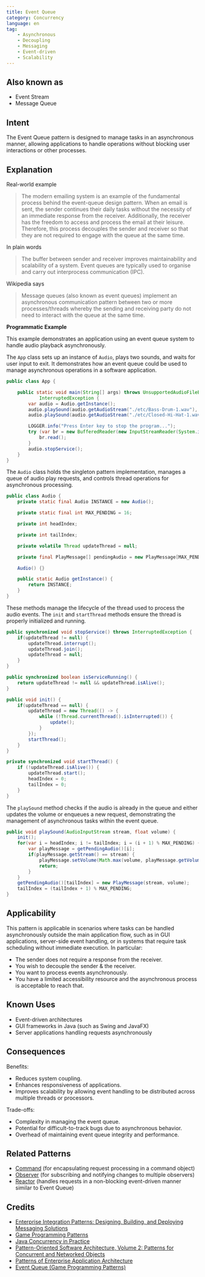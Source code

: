 ```yaml
---
title: Event Queue
category: Concurrency
language: en
tag:
    - Asynchronous
    - Decoupling
    - Messaging
    - Event-driven
    - Scalability
---
```


## Also known as

* Event Stream
* Message Queue

## Intent

The Event Queue pattern is designed to manage tasks in an asynchronous manner, allowing applications to handle operations without blocking user interactions or other processes.

## Explanation

Real-world example

> The modern emailing system is an example of the fundamental process behind the event-queue design pattern. When an email is sent, the sender continues their daily tasks without the necessity of an immediate response from the receiver. Additionally, the receiver has the freedom to access and process the email at their leisure. Therefore, this process decouples the sender and receiver so that they are not required to engage with the queue at the same time.

In plain words

> The buffer between sender and receiver improves maintainability and scalability of a system. Event queues are typically used to organise and carry out interprocess communication (IPC).

Wikipedia says

> Message queues (also known as event queues) implement an asynchronous communication pattern between two or more processes/threads whereby the sending and receiving party do not need to interact with the queue at the same time.

**Programmatic Example**

This example demonstrates an application using an event queue system to handle audio playback asynchronously.

The `App` class sets up an instance of `Audio`, plays two sounds, and waits for user input to exit. It demonstrates how an event queue could be used to manage asynchronous operations in a software application.

```java
public class App {

    public static void main(String[] args) throws UnsupportedAudioFileException, IOException,
            InterruptedException {
        var audio = Audio.getInstance();
        audio.playSound(audio.getAudioStream("./etc/Bass-Drum-1.wav"), -10.0f);
        audio.playSound(audio.getAudioStream("./etc/Closed-Hi-Hat-1.wav"), -8.0f);

        LOGGER.info("Press Enter key to stop the program...");
        try (var br = new BufferedReader(new InputStreamReader(System.in))) {
            br.read();
        }
        audio.stopService();
    }
}
```

The `Audio` class holds the singleton pattern implementation, manages a queue of audio play requests, and controls thread operations for asynchronous processing.

```java
public class Audio {
    private static final Audio INSTANCE = new Audio();

    private static final int MAX_PENDING = 16;

    private int headIndex;

    private int tailIndex;

    private volatile Thread updateThread = null;

    private final PlayMessage[] pendingAudio = new PlayMessage[MAX_PENDING];

    Audio() {}

    public static Audio getInstance() {
        return INSTANCE;
    }
}
```

These methods manage the lifecycle of the thread used to process the audio events. The `init` and `startThread` methods ensure the thread is properly initialized and running.

```java
public synchronized void stopService() throws InterruptedException {
    if(updateThread != null) {
        updateThread.interrupt();
        updateThread.join();
        updateThread = null;
    }
}

public synchronized boolean isServiceRunning() {
    return updateThread != null && updateThread.isAlive();
}

public void init() {
    if(updateThread == null) {
        updateThread = new Thread(() -> {
            while (!Thread.currentThread().isInterrupted()) {
                update();
            }
        });
        startThread();
    }
}

private synchronized void startThread() {
    if (!updateThread.isAlive()) {
        updateThread.start();
        headIndex = 0;
        tailIndex = 0;
    }
}
```

The `playSound` method checks if the audio is already in the queue and either updates the volume or enqueues a new request, demonstrating the management of asynchronous tasks within the event queue.

```java
public void playSound(AudioInputStream stream, float volume) {
    init();
    for(var i = headIndex; i != tailIndex; i = (i + 1) % MAX_PENDING) {
        var playMessage = getPendingAudio()[i];
        if(playMessage.getStream() == stream) {
            playMessage.setVolume(Math.max(volume, playMessage.getVolume()));
            return;
        }
    }
    getPendingAudio()[tailIndex] = new PlayMessage(stream, volume);
    tailIndex = (tailIndex + 1) % MAX_PENDING;
}
```

## Applicability

This pattern is applicable in scenarios where tasks can be handled asynchronously outside the main application flow, such as in GUI applications, server-side event handling, or in systems that require task scheduling without immediate execution. In particular:

* The sender does not require a response from the receiver.
* You wish to decouple the sender & the receiver.
* You want to process events asynchronously.
* You have a limited accessibility resource and the asynchronous process is acceptable to reach that.

## Known Uses

* Event-driven architectures
* GUI frameworks in Java (such as Swing and JavaFX)
* Server applications handling requests asynchronously

## Consequences

Benefits:

* Reduces system coupling.
* Enhances responsiveness of applications.
* Improves scalability by allowing event handling to be distributed across multiple threads or processors.

Trade-offs:

* Complexity in managing the event queue.
* Potential for difficult-to-track bugs due to asynchronous behavior.
* Overhead of maintaining event queue integrity and performance.

## Related Patterns

* [Command](https://java-design-patterns.com/patterns/command/) (for encapsulating request processing in a command object)
* [Observer](https://java-design-patterns.com/patterns/observer/) (for subscribing and notifying changes to multiple observers)
* [Reactor](https://java-design-patterns.com/patterns/reactor/) (handles requests in a non-blocking event-driven manner similar to Event Queue)

## Credits

* [Enterprise Integration Patterns: Designing, Building, and Deploying Messaging Solutions](https://amzn.to/3xzSlC2)
* [Game Programming Patterns](https://amzn.to/3K96fOn)
* [Java Concurrency in Practice](https://amzn.to/3Ji16mX)
* [Pattern-Oriented Software Architecture, Volume 2: Patterns for Concurrent and Networked Objects](https://amzn.to/3U2hlcy)
* [Patterns of Enterprise Application Architecture](https://amzn.to/3xtVtPJ)
* [Event Queue (Game Programming Patterns)](http://gameprogrammingpatterns.com/event-queue.html)
